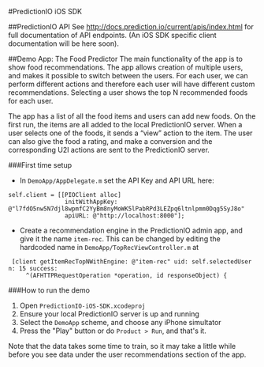 #PredictionIO iOS SDK

##PredictionIO API 
See http://docs.prediction.io/current/apis/index.html for full documentation of API endpoints. (An iOS SDK specific client documentation  will be here soon).

##Demo App: The Food Predictor
The main functionality of the app is to show food recommendations. The app allows creation of multiple users, and makes it possible to switch between the users. For each user, we can perform different actions and therefore each user will have different custom recommendations. Selecting a user shows the top N recommended foods for each user.

The app has a list of all the food items and users can add new foods. On the first run, the items are all added to the local PredictionIO server. When a user selects one of the foods, it sends a “view” action to the item. The user can also give the food a rating, and make a conversion and the corresponding U2I actions are sent to the PredictionIO server.

###First time setup
* In `DemoApp/AppDelegate.m` set the API Key and API URL here:
```
self.client = [[PIOClient alloc]
                initWithAppKey: @"l7fdO5nw5N7djl8wpmfC2YyBm8nyMoWK5lPabRPd3LEZpq6ltnlpmm0Dqg5SyJ8o"
                apiURL: @"http://localhost:8000"];
```
* Create a recommendation engine in the PredictionIO admin app, and give it the name `item-rec`. This can be changed by editing the hardcoded name in `DemoApp/TopRecViewController.m` at 
```
 [client getItemRecTopNWithEngine: @"item-rec" uid: self.selectedUser n: 15 success:
     ^(AFHTTPRequestOperation *operation, id responseObject) {
```

###How to run the demo

1. Open `PredictionIO-iOS-SDK.xcodeproj`
2. Ensure your local PredictionIO server is up and running
3. Select the `DemoApp` scheme, and choose any iPhone simultator
4. Press the "Play" button or do `Product > Run`, and that's it.

Note that the data takes some time to train, so it may take a little while before you see data under the user recommendations section of the app.
